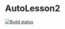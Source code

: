 # AutoLesson2
[![Build status](https://ci.appveyor.com/api/projects/status/oydjfuwrc5ae2uya/branch/main?svg=true)](https://ci.appveyor.com/project/KlimovaTE/autolesson2-e9pf3/branch/main)

